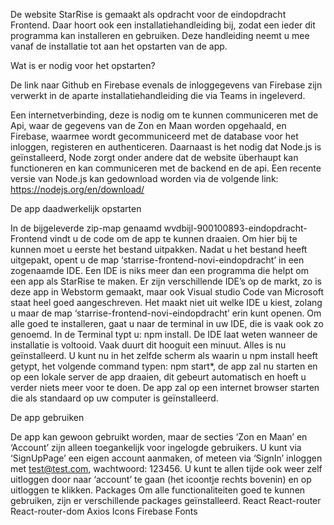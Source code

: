 De website StarRise is gemaakt als opdracht voor de eindopdracht Frontend. 
Daar hoort ook een installatiehandleiding bij, zodat een ieder dit programma kan 
installeren en gebruiken. 
Deze handleiding neemt u mee vanaf de installatie tot aan het opstarten van de app.

Wat is er nodig voor het opstarten?

De link naar Github en Firebase evenals de inloggegevens van Firebase zijn verwerkt in de 
aparte installatiehandleiding die via Teams in ingeleverd.

Een internetverbinding, deze is nodig om te kunnen communiceren met de Api, 
waar de gegevens van de Zon en Maan worden opgehaald, en Firebase, waarmee wordt gecommuniceerd met de database voor het inloggen, registeren en authenticeren.
Daarnaast is het nodig dat Node.js is geïnstalleerd, 
Node zorgt onder andere dat de website überhaupt kan functioneren en kan 
communiceren met de backend en de api. 
Een recente versie van Node.js kan gedownload worden via de 
volgende link: https://nodejs.org/en/download/

De app daadwerkelijk opstarten

In de bijgeleverde zip-map genaamd wvdbijl-900100893-eindopdracht-Frontend vindt u de 
code om de app te kunnen draaien. 
Om hier bij te kunnen moet u eerste het bestand uitpakken.
Nadat u het bestand heeft uitgepakt, opent u de map ‘starrise-frontend-novi-eindopdracht’ in een zogenaamde IDE. 
Een IDE is niks meer dan een programma die helpt om een app als StarRise te maken. 
Er zijn verschillende IDE’s op de markt, zo is deze app in Webstorm gemaakt, 
maar ook Visual studio Code van Microsoft staat heel goed aangeschreven. 
Het maakt niet uit welke IDE u kiest, zolang u maar de map ‘starrise-frontend-novi-eindopdracht’ erin kunt openen.
Om alle goed te installeren, gaat u naar de terminal in uw IDE, die is vaak ook zo genoemd. In de Terminal typt u: npm install. 
De IDE laat weten wanneer de installatie is voltooid. Vaak duurt dit hooguit een minuut. Alles is nu geïnstalleerd.
U kunt nu in het zelfde scherm als waarin u npm install heeft getypt, het volgende command typen: npm start*, de app zal nu starten en op een lokale server de app draaien, dit gebeurt automatisch en hoeft u verder niets meer voor te doen. De app zal op een internet browser starten die als standaard op uw computer is geïnstalleerd. 


De app gebruiken

De app kan gewoon gebruikt worden, maar de secties ‘Zon en Maan’ en ‘Account’ zijn alleen toegankelijk voor ingelogde gebruikers. U kunt via ‘SignUpPage’ een eigen account aanmaken, of meteen via ‘SignIn’ inloggen met test@test.com, wachtwoord: 123456. U kunt te allen tijde ook weer zelf uitloggen door naar ‘account’ te gaan (het icoontje rechts bovenin) en op uitloggen te klikken.
Packages
Om alle functionaliteiten goed te kunnen gebruiken, zijn er verschillende packages geïnstalleerd.
React
React-router
React-router-dom
Axios
Icons
Firebase
Fonts

